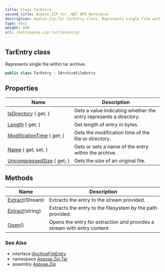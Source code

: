 ```yaml
---
title: Class TarEntry
second_title: Aspose.ZIP for .NET API Reference
description: Aspose.Zip.Tar.TarEntry class. Represents single file within tar archive
type: docs
weight: 890
url: /net/aspose.zip.tar/tarentry/
---
```

## TarEntry class

Represents single file within tar archive.

```csharp
public class TarEntry : IArchiveFileEntry
```

## Properties

| Name | Description |
| --- | --- |
| [IsDirectory](../../aspose.zip.tar/tarentry/isdirectory/) { get; } | Gets a value indicating whether the entry represents a directory. |
| [Length](../../aspose.zip.tar/tarentry/length/) { get; } | Get length of entry in bytes. |
| [ModificationTime](../../aspose.zip.tar/tarentry/modificationtime/) { get; } | Gets the modification time of the file or directory. |
| [Name](../../aspose.zip.tar/tarentry/name/) { get; set; } | Gets or sets a name of the entry within the archive. |
| [UncompressedSize](../../aspose.zip.tar/tarentry/uncompressedsize/) { get; } | Gets the size of an original file. |

## Methods

| Name | Description |
| --- | --- |
| [Extract](../../aspose.zip.tar/tarentry/extract/#extract_1)(Stream) | Extracts the entry to the stream provided. |
| [Extract](../../aspose.zip.tar/tarentry/extract/#extract)(string) | Extracts the entry to the filesystem by the path provided. |
| [Open](../../aspose.zip.tar/tarentry/open/)() | Opens the entry for extraction and provides a stream with entry content. |

### See Also

* interface [IArchiveFileEntry](../../aspose.zip/iarchivefileentry/)
* namespace [Aspose.Zip.Tar](../../aspose.zip.tar/)
* assembly [Aspose.Zip](../../)


